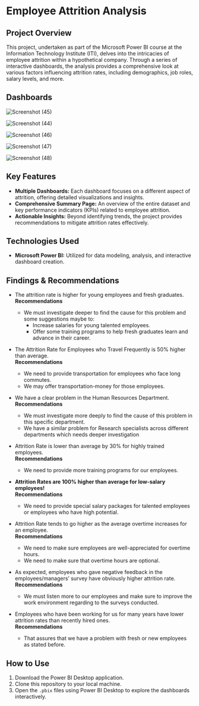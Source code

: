 # Employee Attrition Analysis

## Project Overview
This project, undertaken as part of the Microsoft Power BI course at the Information Technology Institute (ITI), delves into the intricacies of employee attrition within a hypothetical company. Through a series of interactive dashboards, the analysis provides a comprehensive look at various factors influencing attrition rates, including demographics, job roles, salary levels, and more.

## Dashboards
![Screenshot (45)](https://github.com/al-ghaly/Attrition-Analysis-PowerBI-Dashboard/assets/61648960/4a64f2d3-a8cc-4479-8a8a-0a9154e90ed7)

![Screenshot (44)](https://github.com/al-ghaly/Attrition-Analysis-PowerBI-Dashboard/assets/61648960/0e4c1ee0-9b3b-4284-bb05-25bd23498456)

![Screenshot (46)](https://github.com/al-ghaly/Attrition-Analysis-PowerBI-Dashboard/assets/61648960/7c770a50-3dbd-4d4f-9a29-d5f9d9d05dac)

![Screenshot (47)](https://github.com/al-ghaly/Attrition-Analysis-PowerBI-Dashboard/assets/61648960/50990fd6-9a6d-4d00-b76b-2e251898d158)

![Screenshot (48)](https://github.com/al-ghaly/Attrition-Analysis-PowerBI-Dashboard/assets/61648960/91e9b46c-6a7d-4917-bda9-74543b382425)


## Key Features
- **Multiple Dashboards:** Each dashboard focuses on a different aspect of attrition, offering detailed visualizations and insights.
- **Comprehensive Summary Page:** An overview of the entire dataset and key performance indicators (KPIs) related to employee attrition.
- **Actionable Insights:** Beyond identifying trends, the project provides recommendations to mitigate attrition rates effectively.

## Technologies Used
- **Microsoft Power BI:** Utilized for data modeling, analysis, and interactive dashboard creation.


## Findings & Recommendations
- The attrition rate is higher for young employees and fresh graduates.<br>
**Recommendations**
  - We must investigate deeper to find the cause for this problem and some suggestions maybe to:
    - Increase salaries for young talented employees.
    - Offer some training programs to help fresh graduates learn and advance in their career.

- The Attrition Rate for Employees who Travel Frequently is 50% higher than average.<br>
**Recommendations**
  - We need to provide transportation for employees who face long commutes.
  - We may offer transportation-money for those employees.

- We have a clear problem in the Human Resources Department.<br>
**Recommendations**
  - We must investigate more deeply to find the cause of this problem in this specific department.
  - We have a similar problem for Research specialists across different departments which needs deeper investigation

- Attrition Rate is lower than average by 30% for highly trained employees.<br>
**Recommendations**
  - We need to provide more training programs for our employees.

- **Attrition Rates are 100% higher than average for low-salary employees!**<br>
**Recommendations**
  - We need to provide special salary packages for talented employees or employees who have high potential.

-  Attrition Rate tends to go higher as the average overtime increases for an employee.<br>
**Recommendations**
   -  We need to make sure employees are well-appreciated for overtime hours.
   -  We need to make sure that overtime hours are optional.

-  As expected, employees who gave negative feedback in the employees/managers’ survey have obviously higher attrition rate.<br>
**Recommendations**
   -  We must listen more to our employees and make sure to improve the work environment regarding to the surveys conducted.

-  Employees who have been working for us for many years have lower attrition rates than recently hired ones.<br>
**Recommendations**
   -  That assures that we have a problem with fresh or new employees as stated before.

## How to Use
1. Download the Power BI Desktop application.
2. Clone this repository to your local machine.
3. Open the `.pbix` files using Power BI Desktop to explore the dashboards interactively.

